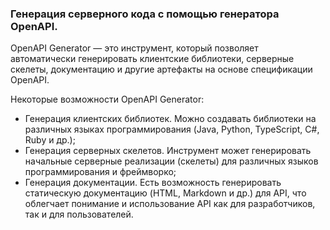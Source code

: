 ### Генерация серверного кода с помощью генератора OpenAPI.
OpenAPI Generator — это инструмент, который позволяет автоматически генерировать клиентские библиотеки, серверные скелеты,
документацию и другие артефакты на основе спецификации OpenAPI.<br>

Некоторые возможности OpenAPI Generator:
- Генерация клиентских библиотек. Можно создавать библиотеки на различных языках программирования (Java, Python, TypeScript,
C#, Ruby и др.);
- Генерация серверных скелетов. Инструмент может генерировать начальные серверные реализации (скелеты) для различных
языков программирования и фреймворко;
- Генерация документации. Есть возможность генерировать статическую документацию (HTML, Markdown и др.) для API, что
облегчает понимание и использование API как для разработчиков, так и для пользователей.